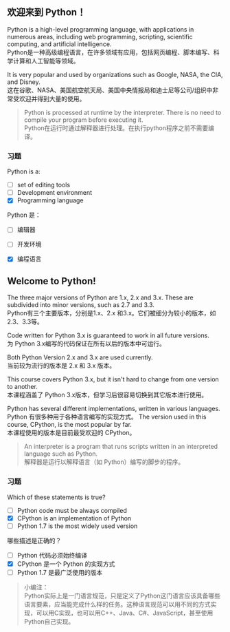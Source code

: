 ## 欢迎来到 Python！
 
Python is a high-level programming language, with applications in numerous areas, including web programming, scripting, scientific computing, and artificial intelligence.  <br>
Python是一种高级编程语言，在许多领域有应用，包括网页编程、脚本编写、科学计算和人工智能等领域。 

It is very popular and used by organizations such as Google, NASA, the CIA, and Disney.  <br>
这在谷歌、NASA、美国航空航天局、美国中央情报局和迪士尼等公司/组织中非常受欢迎并得到大量的使用。

>Python is processed at runtime by the interpreter. There is no need to compile your program before executing it.<br>
>Python在运行时通过解释器进行处理。在执行python程序之前不需要编译。

### 习题

Python is a:<br>
- [ ] set of editing tools<br>
- [ ] Development environment<br>
- [x] Programming language

Python 是：<br>
- [ ] 编辑器<br>
- [ ] 开发环境<br>
- [x] 编程语言


## Welcome to Python!

The three major versions of Python are 1.x, 2.x and 3.x. These are subdivided into minor versions, such as 2.7 and 3.3.<br>
Python有三个主要版本，分别是1.x、2.x 和3.x。它们被细分为较小的版本，如2.3、3.3等。

Code written for Python 3.x is guaranteed to work in all future versions.<br>
为 Python 3.x编写的代码保证在所有以后的版本中可运行。

Both Python Version 2.x and 3.x are used currently.<br>
当前较为流行的版本是 2.x 和 3.x 版本。

This course covers Python 3.x, but it isn't hard to change from one version to another.<br>
本课程涵盖了 Python 3.x版本，但学习后很容易切换到其它版本进行使用。
 
Python has several different implementations, written in various languages.<br>
Python 有很多种用于各种语言编写的实现方式。
The version used in this course, CPython, is the most popular by far.<br>
本课程使用的版本是目前最受欢迎的 CPython。

>An interpreter is a program that runs scripts written in an interpreted language such as Python.<br>
解释器是运行以解释语言（如 Python）编写的脚步的程序。

### 习题

Which of these statements is true?
- [ ] Python code must be always compiled
- [x] CPython is an implementation of Python
- [ ] Python 1.7 is the most widely used version

哪些描述是正确的？
- [ ] Python 代码必须始终编译
- [x] CPython 是一个 Python 的实现方式
- [ ] Python 1.7 是最广泛使用的版本

>小编注：<br>
Python实际上是一门语言规范，只是定义了Python这门语言应该具备哪些语言要素，应当能完成什么样的任务。这种语言规范可以用不同的方式实现，可以用C实现，也可以用C++、Java、C#、JavaScript，甚至使用Python自己实现。
